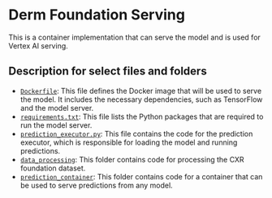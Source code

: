 # Derm Foundation Serving

This is a container implementation that can serve the model and is used for
Vertex AI serving.

## Description for select files and folders

*   [`Dockerfile`](./Dockerfile): This file defines the Docker image that will
    be used to serve the model. It includes the necessary dependencies, such as
    TensorFlow and the model server.
*   [`requirements.txt`](./requirements.txt): This file lists the Python
    packages that are required to run the model server.
*   [`prediction_executor.py`](./prediction_executor.py): This file contains the
    code for the prediction executor, which is responsible for loading the model
    and running predictions.
*   [`data_processing`](./data_processing): This folder contains code for
    processing the CXR foundation dataset.
*   [`prediction_container`](./prediction_container): This folder contains code
    for a container that can be used to serve predictions from any model.
